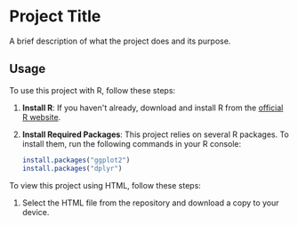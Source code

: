 # Project Title

A brief description of what the project does and its purpose.


## Usage

To use this project with R, follow these steps:

1. **Install R**: If you haven't already, download and install R from the [official R website](https://cran.r-project.org/).

2. **Install Required Packages**: This project relies on several R packages. To install them, run the following commands in your R console:

   ```R
   install.packages("ggplot2")
   install.packages("dplyr")

To view this project using HTML, follow these steps:

1. Select the HTML file from the repository and download a copy to your device. 
